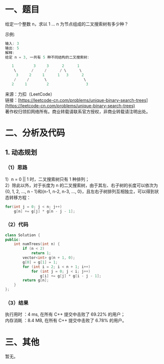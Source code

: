 # 一、题目
给定一个整数 n，求以 1 ... n 为节点组成的二叉搜索树有多少种？  
  
示例:  
```c++
输入: 3
输出: 5
解释:
给定 n = 3, 一共有 5 种不同结构的二叉搜索树:

   1         3     3      2      1
    \       /     /      / \      \
     3     2     1      1   3      2
    /     /       \                 \
   2     1         2                 3
```
来源：力扣（LeetCode）  
链接：[https://leetcode-cn.com/problems/unique-binary-search-trees](https://leetcode-cn.com/problems/unique-binary-search-trees)  
著作权归领扣网络所有。商业转载请联系官方授权，非商业转载请注明出处。  
# 二、分析及代码
## 1. 动态规划
### （1）思路
1）n = 0 || 1 时，二叉搜索树只有 1 种排列；  
2）除此以外，对于长度为 n 的二叉搜索树，由于其左、右子树的长度可以依次为{0, 1, 2, ..., n - 1}和{n-1, n-2, n-3, ..., 0}，且左右子树排列互相独立，可以得到状态转移方程：  
```c++
for(int j = 0; j < n; j++)
	g[n] += g[j] * g[n - j - 1];
```
### （2）代码
```cpp
class Solution {
public:
    int numTrees(int n) {
        if (n < 2)
            return 1;
        vector<int> g(n + 1, 0);
        g[0] = g[1] = 1;
        for (int i = 2; i < n + 1; i++)
            for (int j = 0; j < i; j++)
                g[i] += g[j] * g[i - j - 1];
        return g[n];        
    }
};	
```
### （3）结果
执行用时 ：4 ms, 在所有 C++ 提交中击败了 69.22% 的用户；  
内存消耗 ：8.4 MB, 在所有 C++ 提交中击败了 6.78% 的用户。   
# 三、其他
暂无。  
